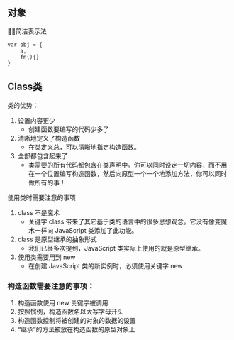 ## 对象

简洁表示法

```
var obj = {
    a,
    fn(){}
}
```

##  Class类

类的优势：

1. 设置内容更少
	- 创建函数要编写的代码少多了
2. 清晰地定义了构造函数
	- 在类定义总，可以清晰地指定构造函数。
3. 全部都包含起来了
	- 类需要的所有代码都包含在类声明中。你可以同时设定一切内容，而不用在一个位置编写构造函数，然后向原型一个一个地添加方法，你可以同时做所有的事！

使用类时需要注意的事项

1. class 不是魔术
	- 关键字 class 带来了其它基于类的语言中的很多思想观念。它没有像变魔术一样向 JavaScript 类添加了此功能。
2. class 是原型继承的抽象形式
	- 我们已经多次提到，JavaScript 类实际上使用的就是原型继承。
3. 使用类需要用到 new
	- 在创建 JavaScript 类的新实例时，必须使用关键字 new

### 构造函数需要注意的事项：

1. 构造函数使用 new 关键字被调用
2. 按照惯例，构造函数名以大写字母开头
3. 构造函数控制将被创建的对象的数据的设置
4. “继承”的方法被放在构造函数的原型对象上
